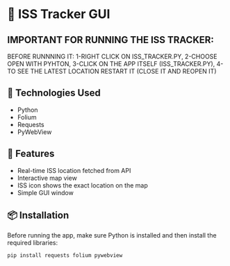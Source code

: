 # 🚀 ISS Tracker GUI


## IMPORTANT FOR RUNNING THE ISS TRACKER:

BEFORE RUNNNING IT: 
1-RIGHT CLICK ON ISS_TRACKER.PY,
2-CHOOSE OPEN WITH PYHTON,
3-CLICK ON THE APP ITSELF (ISS_TRACKER.PY),
4-TO SEE THE LATEST LOCATION RESTART IT (CLOSE IT AND REOPEN IT)


## 🧰 Technologies Used
- Python
- Folium
- Requests
- PyWebView

## 📝 Features

- Real-time ISS location fetched from API
- Interactive map view
- ISS icon shows the exact location on the map
- Simple GUI window

## 📦 Installation

Before running the app, make sure Python is installed and then install the required libraries:

```bash
pip install requests folium pywebview
